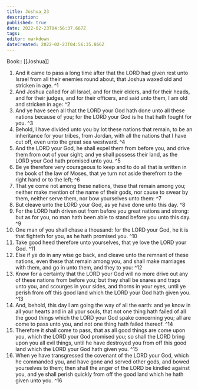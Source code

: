 ```yaml
---
title: Joshua_23
description: 
published: true
date: 2022-02-23T04:56:37.667Z
tags: 
editor: markdown
dateCreated: 2022-02-23T04:56:35.866Z
---
```


 Book:: [[Joshua]]
 1. And it came to pass a long time after that the LORD had given rest unto Israel from all their enemies round about, that Joshua waxed old and stricken in age. ^1
 2. And Joshua called for all Israel, and for their elders, and for their heads, and for their judges, and for their officers, and said unto them, I am old and stricken in age: ^2
 3. And ye have seen all that the LORD your God hath done unto all these nations because of you; for the LORD your God is he that hath fought for you. ^3
 4. Behold, I have divided unto you by lot these nations that remain, to be an inheritance for your tribes, from Jordan, with all the nations that I have cut off, even unto the great sea westward. ^4
 5. And the LORD your God, he shall expel them from before you, and drive them from out of your sight; and ye shall possess their land, as the LORD your God hath promised unto you. ^5
 6. Be ye therefore very courageous to keep and to do all that is written in the book of the law of Moses, that ye turn not aside therefrom to the right hand or to the left; ^6
 7. That ye come not among these nations, these that remain among you; neither make mention of the name of their gods, nor cause to swear by them, neither serve them, nor bow yourselves unto them: ^7
 8. But cleave unto the LORD your God, as ye have done unto this day. ^8
 9. For the LORD hath driven out from before you great nations and strong: but as for you, no man hath been able to stand before you unto this day. ^9
 10. One man of you shall chase a thousand: for the LORD your God, he it is that fighteth for you, as he hath promised you. ^10
 11. Take good heed therefore unto yourselves, that ye love the LORD your God. ^11
 12. Else if ye do in any wise go back, and cleave unto the remnant of these nations, even these that remain among you, and shall make marriages with them, and go in unto them, and they to you: ^12
 13. Know for a certainty that the LORD your God will no more drive out any of these nations from before you; but they shall be snares and traps unto you, and scourges in your sides, and thorns in your eyes, until ye perish from off this good land which the LORD your God hath given you. ^13
 14. And, behold, this day I am going the way of all the earth: and ye know in all your hearts and in all your souls, that not one thing hath failed of all the good things which the LORD your God spake concerning you; all are come to pass unto you, and not one thing hath failed thereof. ^14
 15. Therefore it shall come to pass, that as all good things are come upon you, which the LORD your God promised you; so shall the LORD bring upon you all evil things, until he have destroyed you from off this good land which the LORD your God hath given you. ^15
 16. When ye have transgressed the covenant of the LORD your God, which he commanded you, and have gone and served other gods, and bowed yourselves to them; then shall the anger of the LORD be kindled against you, and ye shall perish quickly from off the good land which he hath given unto you. ^16

